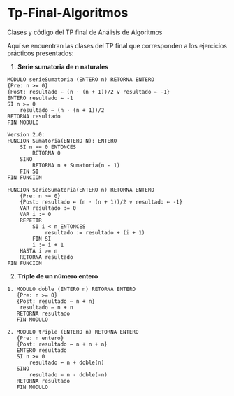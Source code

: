 # Tp-Final-Algoritmos

Clases y código del TP final de Análisis de Algoritmos

Aquí se encuentran las clases del TP final que corresponden a los ejercicios prácticos presentados:

1. **Serie sumatoria de n naturales**
```pseudocode
MODULO serieSumatoria (ENTERO n) RETORNA ENTERO
{Pre: n >= 0}
{Post: resultado ← (n ⋅ (n + 1))/2 v resultado ← -1}
ENTERO resultado ← -1
SI n >= 0
    resultado ← (n ⋅ (n + 1))/2
RETORNA resultado
FIN MODULO

Version 2.0:
FUNCION Sumatoria(ENTERO N): ENTERO
    SI n == 0 ENTONCES
        RETORNA 0
    SINO
        RETORNA n + Sumatoria(n - 1)
    FIN SI
FIN FUNCION

FUNCION SerieSumatoria(ENTERO n) RETORNA ENTERO
    {Pre: n >= 0}
    {Post: resultado ← (n ⋅ (n + 1))/2 v resultado ← -1}
    VAR resultado := 0
    VAR i := 0
    REPETIR
        SI i < n ENTONCES
            resultado := resultado + (i + 1)
        FIN SI
        i := i + 1
    HASTA i >= n
    RETORNA resultado
FIN FUNCION

```
2. **Triple de un número entero**

```pseudocode
1. MODULO doble (ENTERO n) RETORNA ENTERO
   {Pre: n >= 0}
   {Post: resultado ← n + n}
    resultado ← n + n
   RETORNA resultado
   FIN MODULO

2. MODULO triple (ENTERO n) RETORNA ENTERO
   {Pre: n entero}
   {Post: resultado ← n + n + n}
   ENTERO resultado
   SI n >= 0
       resultado ← n + doble(n)
   SINO
       resultado ← n - doble(-n)
   RETORNA resultado
   FIN MODULO
